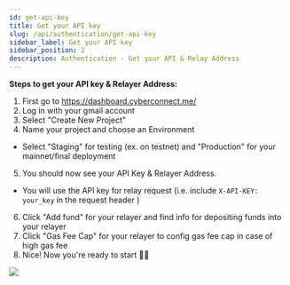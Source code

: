 ```yaml
---
id: get-api-key
title: Get your API key
slug: /api/authentication/get-api-key
sidebar_label: Get your API key
sidebar_position: 2
description: Authentication - Get your API & Relay Address
---
```


**Steps to get your API key & Relayer Address:**

1. First go to https://dashboard.cyberconnect.me/
2. Log in with your gmail account
3. Select "Create New Project"
4. Name your project and choose an Environment

- Select "Staging" for testing (ex. on testnet) and "Production" for your mainnet/final deployment

5. You should now see your API Key & Relayer Address.

- You will use the API key for relay request (i.e. include `X-API-KEY: your_key` in the request header )

6. Click "Add fund" for your relayer and find info for depositing funds into your relayer
7. Click "Gas Fee Cap" for your relayer to config gas fee cap in case of high gas fee
8. Nice! Now you're ready to start 🧑‍💻

![](/img/v2/cyberconnect_api_key_fast.gif)
